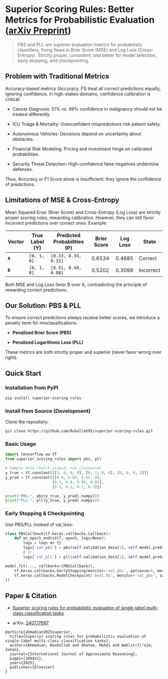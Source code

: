 # Superior Scoring Rules: Better Metrics for Probabilistic Evaluation ([arXiv Preprint](https://arxiv.org/pdf/2407.17697))

> PBS and PLL are superior evaluation metrics for probabilistic classifiers, fixing flaws in Brier Score (MSE) and Log Loss (Cross-Entropy). Strictly proper, consistent, and better for model selection, early stopping, and checkpointing.
## Problem with Traditional Metrics  
Accuracy-based metrics (Accuracy, F1) treat all correct predictions equally, ignoring confidence. In high-stakes domains, confidence calibration is critical:

- Cancer Diagnosis: 51% vs. 99% confidence in malignancy should not be treated differently.

- ICU Triage & Mortality: Overconfident mispredictions risk patient safety.

- Autonomous Vehicles: Decisions depend on uncertainty about obstacles.

- Financial Risk Modeling: Pricing and investment hinge on calibrated probabilities.

- Security Threat Detection: High-confidence false negatives undermine defenses.

Thus, Accuracy or F1 Score alone is insufficient: they ignore the confidence of predictions.

## Limitations of MSE & Cross-Entropy

Mean Squared Error (Brier Score) and Cross-Entropy (Log Loss) are strictly proper scoring rules, rewarding calibration. However, they can still favor incorrect predictions over correct ones. Example: 

| Vector | True Label (Y) | Predicted Probabilities (P) | Brier Score | Log Loss | State |
|--------|----------------|-----------------------------|-------------|----------|-------|
| **`A`**  | `[0, 1, 0]`    | `[0.33, 0.34, 0.33]`        | 0.6534      | 0.4685   |   Correct |
| **`B`**  | `[0, 1, 0]`    | `[0.51, 0.49, 0.00]`        | 0.5202      | 0.3098   |   Incorrect |  

Both MSE and Log Loss favor B over A, contradicting the principle of rewarding correct predictions.

## Our Solution: PBS & PLL  
To ensure correct predictions always receive better scores, we introduce a penalty term for misclassifications:

- **Penalized Brier Score (PBS)**

- **Penalized Logarithmic Loss (PLL)**

These metrics are both strictly proper and superior (never favor wrong over right).


## Quick Start

### Installation from PyPI
```bash
pip install superior-scoring-rules
```

### Install from Source (Development)
Clone the repository:
```bash
git clone https://github.com/Ruhallah93/superior-scoring-rules.git
```


### Basic Usage
```python
import tensorflow as tf
from superior_scoring_rules import pbs, pll

# Sample data (batch_size=3, num_classes=4)
y_true = tf.constant([[1, 0, 0, 0], [0, 1, 0, 0], [0, 0, 0, 1]])
y_pred = tf.constant([[0.9, 0.05, 0.05, 0], 
                     [0.1, 0.8, 0.05, 0.05],
                     [0.1, 0.1, 0.1, 0.7]])

print("PBS:", pbs(y_true, y_pred).numpy())
print("PLL:", pll(y_true, y_pred).numpy())
```

### Early Stopping & Checkpointing
Use PBS/PLL instead of val_loss:
```python
class PBSCallback(tf.keras.callbacks.Callback):
    def on_epoch_end(self, epoch, logs=None):
        logs = logs or {}
        logs['val_pbs'] = pbs(self.validation_data[1], self.model.predict(self.validation_data[0]))
        # or
        logs['val_pll'] = pll(self.validation_data[1], self.model.predict(self.validation_data[0]))

model.fit(..., callbacks=[PBSCallback(),
    tf.keras.callbacks.EarlyStopping(monitor='val_pbs', patience=5, mode='min'),
    tf.keras.callbacks.ModelCheckpoint('best.h5', monitor='val_pbs', save_best_only=True)
])
```

## Paper & Citation

- [Superior scoring rules for probabilistic evaluation of single-label multi-class classification tasks](https://www.sciencedirect.com/science/article/abs/pii/S0888613X25000623)

- arXiv: [2407.17697](https://arxiv.org/pdf/2407.17697)

```
@article{ahmadian2025superior,
  title={Superior scoring rules for probabilistic evaluation of single-label multi-class classification tasks},
  author={Ahmadian, Rouhollah and Ghatee, Mehdi and Wahlstr{\"o}m, Johan},
  journal={International Journal of Approximate Reasoning},
  pages={109421},
  year={2025},
  publisher={Elsevier}
}
```

